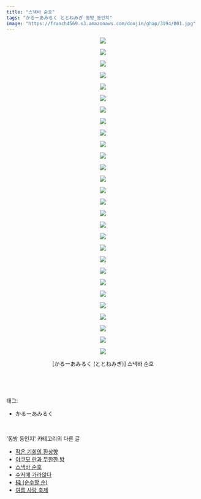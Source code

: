 ```yaml
---
title: "스낵바 순호"
tags: "かるーあみるく ととねみぎ 동방_동인지"
image: "https://franch4569.s3.amazonaws.com/doujin/ghap/3194/001.jpg"
---
```

<div class="article">
<p style="text-align: center; clear: none; float: none;"><img src="{{ site.imgserver2 }}/ghap/3194/001.jpg"/></p>
<p style="text-align: center; clear: none; float: none;"><img src="{{ site.imgserver2 }}/ghap/3194/002.jpg"/></p>
<p style="text-align: center; clear: none; float: none;"><img src="{{ site.imgserver2 }}/ghap/3194/003.jpg"/></p>
<p style="text-align: center; clear: none; float: none;"><img src="{{ site.imgserver2 }}/ghap/3194/004.jpg"/></p>
<p style="text-align: center; clear: none; float: none;"><img src="{{ site.imgserver2 }}/ghap/3194/005.jpg"/></p>
<p style="text-align: center; clear: none; float: none;"><img src="{{ site.imgserver2 }}/ghap/3194/006.jpg"/></p>
<p style="text-align: center; clear: none; float: none;"><img src="{{ site.imgserver2 }}/ghap/3194/007.jpg"/></p>
<p style="text-align: center; clear: none; float: none;"><img src="{{ site.imgserver2 }}/ghap/3194/008.jpg"/></p>
<p style="text-align: center; clear: none; float: none;"><img src="{{ site.imgserver2 }}/ghap/3194/009.jpg"/></p>
<p style="text-align: center; clear: none; float: none;"><img src="{{ site.imgserver2 }}/ghap/3194/010.jpg"/></p>
<p style="text-align: center; clear: none; float: none;"><img src="{{ site.imgserver2 }}/ghap/3194/011.jpg"/></p>
<p style="text-align: center; clear: none; float: none;"><img src="{{ site.imgserver2 }}/ghap/3194/012.jpg"/></p>
<p style="text-align: center; clear: none; float: none;"><img src="{{ site.imgserver2 }}/ghap/3194/013.jpg"/></p>
<p style="text-align: center; clear: none; float: none;"><img src="{{ site.imgserver2 }}/ghap/3194/014.jpg"/></p>
<p style="text-align: center; clear: none; float: none;"><img src="{{ site.imgserver2 }}/ghap/3194/015.jpg"/></p>
<p style="text-align: center; clear: none; float: none;"><img src="{{ site.imgserver2 }}/ghap/3194/016.jpg"/></p>
<p style="text-align: center; clear: none; float: none;"><img src="{{ site.imgserver2 }}/ghap/3194/017.jpg"/></p>
<p style="text-align: center; clear: none; float: none;"><img src="{{ site.imgserver2 }}/ghap/3194/018.jpg"/></p>
<p style="text-align: center; clear: none; float: none;"><img src="{{ site.imgserver2 }}/ghap/3194/019.jpg"/></p>
<p style="text-align: center; clear: none; float: none;"><img src="{{ site.imgserver2 }}/ghap/3194/020.jpg"/></p>
<p style="text-align: center; clear: none; float: none;"><img src="{{ site.imgserver2 }}/ghap/3194/021.jpg"/></p>
<p style="text-align: center; clear: none; float: none;"><img src="{{ site.imgserver2 }}/ghap/3194/022.jpg"/></p>
<p style="text-align: center; clear: none; float: none;"><img src="{{ site.imgserver2 }}/ghap/3194/023.jpg"/></p>
<p style="text-align: center; clear: none; float: none;"><img src="{{ site.imgserver2 }}/ghap/3194/024.jpg"/></p>
<p style="text-align: center; clear: none; float: none;"><img src="{{ site.imgserver2 }}/ghap/3194/025.jpg"/></p>
<p style="text-align: center; clear: none; float: none;"><img src="{{ site.imgserver2 }}/ghap/3194/026.jpg"/></p>
<p style="text-align: center; clear: none; float: none;"><img src="{{ site.imgserver2 }}/ghap/3194/027.jpg"/></p>
<p style="text-align: center; clear: none; float: none;"><img src="{{ site.imgserver2 }}/ghap/3194/028.jpg"/></p>
<p style="text-align: center; clear: none; float: none;">[かるーあみるく (ととねみぎ)] 스낵바 순호</p>
<p><br/></p>
</div><br/>
<div class="tagTrail">
<p>태그: </p>
<ul>
<li>かるーあみるく</li>
</ul>
</div><br/>
<div class="another">
<p>'동방 동인지' 카테고리의 다른 글</p>
<ul>
<li><a href="/ghap_3196">작은 기회의 환상향</a></li>
<li><a href="/ghap_3195">야쿠모 란과 무한한 방</a></li>
<li><a href="/ghap_3194">스낵바 순호</a></li>
<li><a href="/ghap_3193">수저에 가라앉다</a></li>
<li><a href="/ghap_3192">純 (순수할 순)</a></li>
<li><a href="/ghap_3191">여름 사랑 축제</a></li>
</ul>
</div><br/>
<div class="cb_module cb_fluid">
<div class="cb_wrt cb_profile">
</div><!-- commentList close -->
</div><br/>
